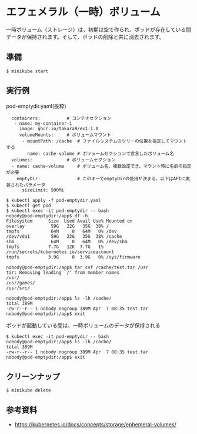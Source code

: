 # エフェメラル（一時）ボリューム
一時ボリューム（ストレージ）は、初期は空で作られ、ポッドが存在している間データが保持されます。そして、ポッドの削除と共に消去されます。

## 準備
```
$ minikube start
```

## 実行例

pod-emptydir.yaml(抜粋)
```
  containers:          # コンテナセクション
   - name: my-container-1
     image: ghcr.io/takara9/ex1:1.0
     volumeMounts:     # ボリュームマウント
      - mountPath: /cache  # ファイルシステムのツリーの位置を指定してマウントする
        name: cache-volume # ボリュームセクションで宣言したボリューム名
  volumes:             # ボリュームセクション
  - name: cache-volume     # ボリューム名、複数設定でき、マウント時に名前の指定が必要
    emptyDir:              # このキーでemptyDirの使用が決まる。以下はAPIに実装されたパラメータ
      sizeLimit: 500Mi 
```

```
$ kubectl apply -f pod-emptydir.yaml 
$ kubectl get pod
$ kubectl exec -it pod-emptydir -- bash
nobody@pod-emptydir:/app$ df -h
Filesystem      Size  Used Avail Use% Mounted on
overlay          59G   22G   35G  38% /
tmpfs            64M     0   64M   0% /dev
/dev/vda1        59G   22G   35G  38% /cache
shm              64M     0   64M   0% /dev/shm
tmpfs           7.7G   12K  7.7G   1% /run/secrets/kubernetes.io/serviceaccount
tmpfs           3.9G     0  3.9G   0% /sys/firmware

nobody@pod-emptydir:/app$ tar cvf /cache/test.tar /usr 
tar: Removing leading `/' from member names
/usr/
/usr/games/
/usr/src/

nobody@pod-emptydir:/app$ ls -lh /cache/
total 389M
-rw-r--r-- 1 nobody nogroup 389M Apr  7 08:35 test.tar
nobody@pod-emptydir:/app$ exit
```

ポッドが起動している間は、一時ボリュームのデータが保持される
```
$ kubectl exec -it pod-emptydir -- bash
nobody@pod-emptydir:/app$ ls -lh /cache/
total 389M
-rw-r--r-- 1 nobody nogroup 389M Apr  7 08:35 test.tar
nobody@pod-emptydir:/app$ exit
```


## クリーンナップ
```
$ minikube delete
```


## 参考資料
- https://kubernetes.io/docs/concepts/storage/ephemeral-volumes/
